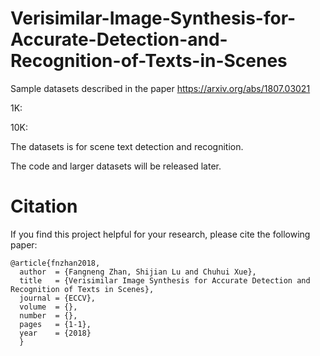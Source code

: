 # Verisimilar-Image-Synthesis-for-Accurate-Detection-and-Recognition-of-Texts-in-Scenes
Sample datasets described in the paper https://arxiv.org/abs/1807.03021

1K:

10K:

The datasets is for scene text detection and recognition.

The code and larger datasets will be released later.



# Citation
If you find this project helpful for your research, please cite the following paper:
```
@article{fnzhan2018,
  author  = {Fangneng Zhan, Shijian Lu and Chuhui Xue},
  title   = {Verisimilar Image Synthesis for Accurate Detection and Recognition of Texts in Scenes},
  journal = {ECCV},
  volume  = {},
  number  = {},  
  pages   = {1-1},
  year    = {2018}
  }
```
